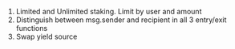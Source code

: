 1. Limited and Unlimited staking. Limit by user and amount
2. Distinguish between msg.sender and recipient in all 3 entry/exit functions
3. Swap yield source